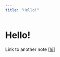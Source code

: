```yaml
---
title: "Hello!"
---
```


# Hello!

Link to another note [[hi]]

[//begin]: # "Autogenerated link references for markdown compatibility"
[hi]: hi "Hi"
[//end]: # "Autogenerated link references"